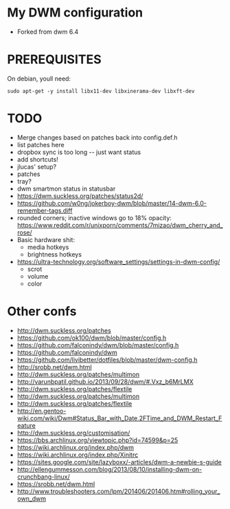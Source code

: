 # My DWM configuration
* Forked from dwm 6.4

# PREREQUISITES
On debian, youll need:

	sudo apt-get -y install libx11-dev libxinerama-dev libxft-dev

# TODO
* Merge changes based on patches back into config.def.h
* list patches here
* dropbox sync is too long -- just want status
* add shortcuts!
* jlucas' setup?
* patches
* tray?
* dwm smartmon status in statusbar
* <https://dwm.suckless.org/patches/status2d/>
* <https://github.com/w0ng/jokerboy-dwm/blob/master/14-dwm-6.0-remember-tags.diff>
* rounded corners; inactive windows go to 18% opacity: <https://www.reddit.com/r/unixporn/comments/7mizao/dwm_cherry_and_rose/>
* Basic hardware shit:
    * media hotkeys
    * brightness hotkeys
* <https://ultra-technology.org/software_settings/settings-in-dwm-config/>
    * scrot
    * volume
    * color


# Other confs
* <http://dwm.suckless.org/patches>
* <https://github.com/ok100/dwm/blob/master/config.h>
* <https://github.com/falconindy/dwm/blob/master/config.h>
* <https://github.com/falconindy/dwm>
* <https://github.com/livibetter/dotfiles/blob/master/dwm-config.h>
* <http://srobb.net/dwm.html>
* <http://dwm.suckless.org/patches/multimon>
* <http://varunbpatil.github.io/2013/09/28/dwm/#.Vxz_b6MrLMX>
* <http://dwm.suckless.org/patches/flextile>
* <http://dwm.suckless.org/patches/multimon>
* <http://dwm.suckless.org/patches/flextile>
* <http://en.gentoo-wiki.com/wiki/Dwm#Status_Bar_with_Date.2FTime_and_DWM_Restart_Feature>
* <http://dwm.suckless.org/customisation/>
* <https://bbs.archlinux.org/viewtopic.php?id=74599&p=25>
* <https://wiki.archlinux.org/index.php/dwm>
* <https://wiki.archlinux.org/index.php/Xinitrc>
* <https://sites.google.com/site/lazyboxx/-articles/dwm-a-newbie-s-guide>
* <http://ellengummesson.com/blog/2013/08/10/installing-dwm-on-crunchbang-linux/>
* <https://srobb.net/dwm.html>
* <http://www.troubleshooters.com/lpm/201406/201406.htm#rolling_your_own_dwm>
